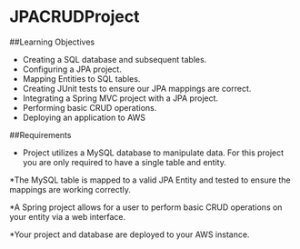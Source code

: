 # JPACRUDProject

##Learning Objectives
* Creating a SQL database and subsequent tables.
* Configuring a JPA project.
* Mapping Entities to SQL tables.
* Creating JUnit tests to ensure our JPA mappings are correct.
* Integrating a Spring MVC project with a JPA project.
* Performing basic CRUD operations.
* Deploying an application to AWS

##Requirements
* Project utilizes a MySQL database to manipulate data. For this project you are only required to have a single table and entity.

*The MySQL table is mapped to a valid JPA Entity and tested to ensure the mappings are working correctly.

*A Spring project allows for a user to perform basic CRUD operations on your entity via a web interface.

*Your project and database are deployed to your AWS instance.
